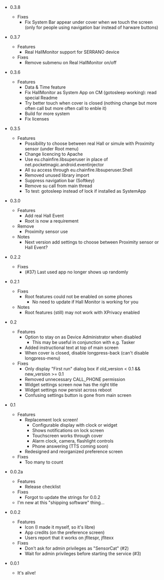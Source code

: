 - 0.3.8
	- Fixes
		- Fix System Bar appear under cover when we touch the screen (only for people using navigation bar instead of harware buttons)

- 0.3.7
	- Features
		- Real HallMonitor support for SERRANO device
	- Fixes
		- Remove submenu on Real HallMonitor on/off

- 0.3.6
	- Features
		- Data & Time feature
		- Fix HallMonitor as System App on CM (gotosleep working): read special Readme
		- Try better touch when cover is closed (nothing change but more often call but more often call to enble it)
		- Build for more system
		- Fix licenses

- 0.3.5
	- Features
		- Possibility to choose between real Hall or simule with Proximity sensor (under Root menu)
		- Change licencing to Apache
		- Use eu.chainfire.libsuperuser in place of net.pocketmagic.android.eventinjector
		- All su access through eu.chainfire.libsuperuser.Shell
		- Removed unused library import
		- Suppress navigation bar (Softkey)
		- Remove su call from main thread
		- To test: gotosleep instead of lock if installed as SystemApp

- 0.3.0
	- Features
		- Add real Hall Event
		- Root is now a requirement
	- Remove
		- Proximity sensor use
	- Notes
		- Next version add settings to choose between Proximity sensor or Hall Event?

- 0.2.2
	- Fixes
		- (#37) Last used app no longer shows up randomly
- 0.2.1
	- Fixes
		- Root features could not be enabled on some phones
			- No need to update if Hall Monitor is working for you
	- Notes
		- Root features (still) may not work with XPrivacy enabled
- 0.2
	- Features
		- Option to stay on as Device Administrator when disabled
			- This may be useful in conjunction with e.g. Tasker
		- Added instructional text at top of main screen
		- When cover is closed, disable longpress-back (can't disable longpress-menu)
	- Fixes
		- Only display "First run" dialog box if old_version < 0.1 && new_version >= 0.1
		- Removed unnecessary CALL_PHONE permission
		- Widget settings screen now has the right title
		- Widget settings now persist across reboot
		- Confusing settings button is gone from main screen
- 0.1
	- Features
		- Replacement lock screen!
			- Configurable display with clock or widget
			- Shows notifications on lock screen
			- Touchscreen works through cover
			- Alarm clock, camera, flashlight controls
			- Phone answering (TTS coming soon)
		- Redesigned and reorganized preference screen
	- Fixes
		- Too many to count
- 0.0.2a
    - Features
        - Release checklist
    - Fixes
        - Forgot to update the strings for 0.0.2
    - I'm new at this "shipping software" thing...
- 0.0.2
    - Features
        - Icon (I made it myself, so it's libre)
        - App credits (on the preference screen)
        - Users report that it works on jfltespr, jfltexx
    - Fixes
        - Don't ask for admin privileges as "SensorCat" (#2)
        - Wait for admin privileges before starting the service (#3)
- 0.0.1
    - It's alive!